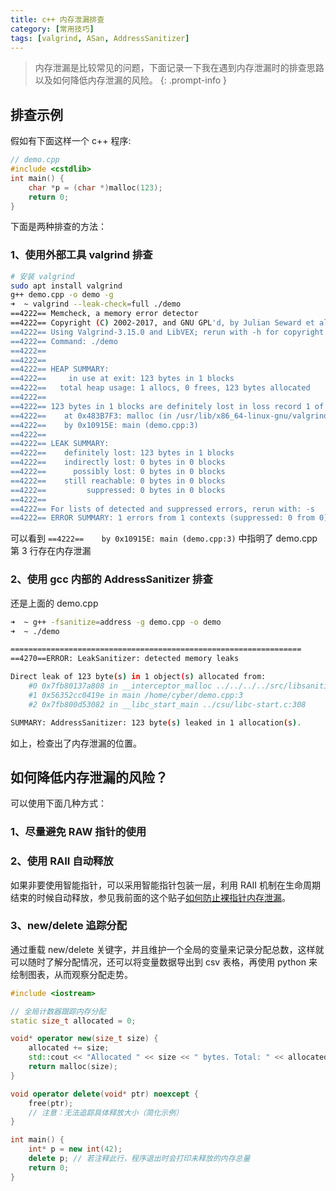 ```yaml
---
title: c++ 内存泄漏排查
category: [常用技巧]
tags: [valgrind, ASan, AddressSanitizer]
---
```


> 内存泄漏是比较常见的问题，下面记录一下我在遇到内存泄漏时的排查思路以及如何降低内存泄漏的风险。
{: .prompt-info }

## 排查示例

假如有下面这样一个 c++ 程序:

```c++
// demo.cpp
#include <cstdlib>
int main() {
    char *p = (char *)malloc(123);
    return 0;
}
```
下面是两种排查的方法：
### 1、使用外部工具 valgrind 排查
```bash
# 安装 valgrind
sudo apt install valgrind
g++ demo.cpp -o demo -g
➜  ~ valgrind --leak-check=full ./demo
==4222== Memcheck, a memory error detector
==4222== Copyright (C) 2002-2017, and GNU GPL'd, by Julian Seward et al.
==4222== Using Valgrind-3.15.0 and LibVEX; rerun with -h for copyright info
==4222== Command: ./demo
==4222==
==4222==
==4222== HEAP SUMMARY:
==4222==     in use at exit: 123 bytes in 1 blocks
==4222==   total heap usage: 1 allocs, 0 frees, 123 bytes allocated
==4222==
==4222== 123 bytes in 1 blocks are definitely lost in loss record 1 of 1
==4222==    at 0x483B7F3: malloc (in /usr/lib/x86_64-linux-gnu/valgrind/vgpreload_memcheck-amd64-linux.so)
==4222==    by 0x10915E: main (demo.cpp:3)
==4222==
==4222== LEAK SUMMARY:
==4222==    definitely lost: 123 bytes in 1 blocks
==4222==    indirectly lost: 0 bytes in 0 blocks
==4222==      possibly lost: 0 bytes in 0 blocks
==4222==    still reachable: 0 bytes in 0 blocks
==4222==         suppressed: 0 bytes in 0 blocks
==4222==
==4222== For lists of detected and suppressed errors, rerun with: -s
==4222== ERROR SUMMARY: 1 errors from 1 contexts (suppressed: 0 from 0)
```
可以看到 `==4222==    by 0x10915E: main (demo.cpp:3)` 中指明了 demo.cpp 第 3 行存在内存泄漏

### 2、使用 gcc 内部的 AddressSanitizer 排查
还是上面的 demo.cpp

```bash
➜  ~ g++ -fsanitize=address -g demo.cpp -o demo
➜  ~ ./demo

=================================================================
==4270==ERROR: LeakSanitizer: detected memory leaks

Direct leak of 123 byte(s) in 1 object(s) allocated from:
    #0 0x7fb80137a808 in __interceptor_malloc ../../../../src/libsanitizer/asan/asan_malloc_linux.cc:144
    #1 0x56352cc0419e in main /home/cyber/demo.cpp:3
    #2 0x7fb800d53082 in __libc_start_main ../csu/libc-start.c:308

SUMMARY: AddressSanitizer: 123 byte(s) leaked in 1 allocation(s).
```
如上，检查出了内存泄漏的位置。

## 如何降低内存泄漏的风险？
可以使用下面几种方式：
### 1、尽量避免 RAW 指针的使用
### 2、使用 RAII 自动释放
如果非要使用智能指针，可以采用智能指针包装一层，利用 RAII 机制在生命周期结束的时候自动释放，参见我前面的这个贴子[如何防止裸指针内存泄漏](https://cseek.github.io/posts/raw-pointer/)。
### 3、new/delete 追踪分配
通过重载 new/delete 关键字，并且维护一个全局的变量来记录分配总数，这样就可以随时了解分配情况，还可以将变量数据导出到 csv 表格，再使用 python 来绘制图表，从而观察分配走势。
```c++
#include <iostream>

// 全局计数器跟踪内存分配
static size_t allocated = 0;

void* operator new(size_t size) {
    allocated += size;
    std::cout << "Allocated " << size << " bytes. Total: " << allocated << std::endl;
    return malloc(size);
}

void operator delete(void* ptr) noexcept {
    free(ptr);
    // 注意：无法追踪具体释放大小（简化示例）
}

int main() {
    int* p = new int(42);
    delete p; // 若注释此行，程序退出时会打印未释放的内存总量
    return 0;
}
```